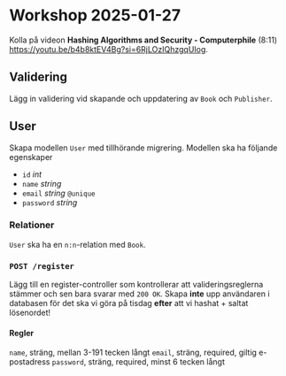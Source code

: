 # Workshop 2025-01-27

Kolla på videon **Hashing Algorithms and Security - Computerphile** (8:11) <https://youtu.be/b4b8ktEV4Bg?si=6RjLOzIQhzgqUIog>.

## Validering

Lägg in validering vid skapande och uppdatering av `Book` och `Publisher`.

## User

Skapa modellen `User` med tillhörande migrering. Modellen ska ha följande egenskaper

* `id` _int_
* `name` _string_
* `email` _string_ `@unique`
* `password` _string_

### Relationer

`User` ska ha en `n:n`-relation med `Book`.

### `POST /register`

Lägg till en register-controller som kontrollerar att valideringsreglerna stämmer och sen bara svarar med `200 OK`. Skapa **inte** upp användaren i databasen för det ska vi göra på tisdag **efter** att vi hashat + saltat lösenordet!

#### Regler

`name`, sträng, mellan 3-191 tecken långt
`email`, sträng, required, giltig e-postadress
`password`, sträng, required, minst 6 tecken långt
